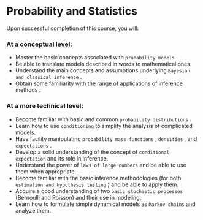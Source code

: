 # Probability and Statistics

Upon successful completion of this course, you will:

### At a conceptual level:

- Master the basic concepts associated with `probability models` .
- Be able to translate models described in words to mathematical ones.
- Understand the main concepts and assumptions underlying `Bayesian and classical inference` .
- Obtain some familiarity with the range of applications of inference methods .

### At a more technical level:

- Become familiar with basic and common `probability distributions` .
- Learn how to use `conditioning` to simplify the analysis of complicated models.
- Have facility manipulating `probability mass functions` , `densities` , and `expectations` .
- Develop a solid understanding of the concept of `conditional expectation` and its role in inference.
- Understand the power of `laws of large numbers` and be able to use them when appropriate.
- Become familiar with the basic inference methodologies (for both `estimation and hypothesis testing` ) and be able to apply them.
- Acquire a good understanding of two `basic stochastic processes` (Bernoulli and Poisson) and their use in modeling.
- Learn how to formulate simple dynamical models as `Markov chains` and analyze them.
